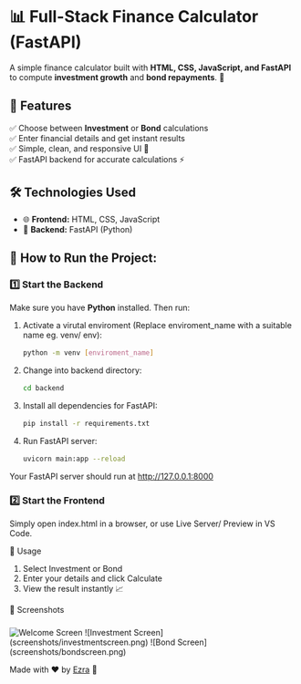 # 📊 Full-Stack Finance Calculator (FastAPI)

A simple finance calculator built with **HTML, CSS, JavaScript, and FastAPI** to compute **investment growth** and **bond repayments**. 🚀  

## 🌟 Features
✅ Choose between **Investment** or **Bond** calculations  
✅ Enter financial details and get instant results  
✅ Simple, clean, and responsive UI 🎨  
✅ FastAPI backend for accurate calculations ⚡  

## 🛠️ Technologies Used
- 🌐 **Frontend:** HTML, CSS, JavaScript  
- 🚀 **Backend:** FastAPI (Python)  

## 🚀 How to Run the Project:

### 1️⃣ Start the Backend
Make sure you have **Python** installed. Then run:
1. Activate a virutal enviroment (Replace enviroment_name with a suitable name eg. venv/ env):
    ```sh
    python -m venv [enviroment_name]
    ```
2. Change into backend directory:
    ```sh
    cd backend
    ```
3. Install all dependencies for FastAPI:
    ```sh
    pip install -r requirements.txt
    ```
4. Run FastAPI server:
    ```sh
    uvicorn main:app --reload
    ```
  Your FastAPI server should run at http://127.0.0.1:8000

### 2️⃣ Start the Frontend
Simply open index.html in a browser, or use Live Server/ Preview in VS Code.

🎯 Usage
1. Select Investment or Bond
2. Enter your details and click Calculate
3. View the result instantly 📈

📸 Screenshots
###
<img src="./screenshot/welcomescreen.png" alt="Welcome Screen" width="50%"/>
![Investment Screen](screenshots/investmentscreen.png) 
![Bond Screen](screenshots/bondscreen.png)

Made with ❤️ by [Ezra](https://github.com/EzraMoosa) 🚀
